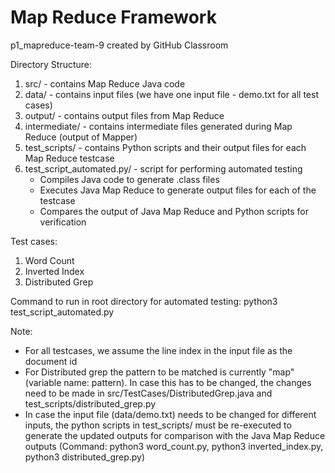 # Map Reduce Framework
p1_mapreduce-team-9 created by GitHub Classroom

Directory Structure:
1. src/ - contains Map Reduce Java code
2. data/ - contains input files (we have one input file - demo.txt for all test cases)
3. output/ - contains output files from Map Reduce
4. intermediate/ - contains intermediate files generated during Map Reduce (output of Mapper)
5. test_scripts/ - contains Python scripts and their output files for each Map Reduce testcase
6. test_script_automated.py/ - script for performing automated testing
    - Compiles Java code to generate .class files
    - Executes Java Map Reduce to generate output files for each of the testcase
    - Compares the output of Java Map Reduce and Python scripts for verification

Test cases:
1. Word Count
2. Inverted Index
3. Distributed Grep

Command to run in root directory for automated testing:
python3 test_script_automated.py

Note:
- For all testcases, we assume the line index in the input file as the document id
- For Distributed grep the pattern to be matched is currently "map" (variable name: pattern). In case this has to be changed, the changes need to be made in src/TestCases/DistributedGrep.java and test_scripts/distributed_grep.py
- In case the input file (data/demo.txt) needs to be changed for different inputs, the python scripts in test_scripts/ must be re-executed to generate the updated outputs for comparison with the Java Map Reduce outputs (Command: python3 word_count.py, python3 inverted_index.py, python3 distributed_grep.py)

